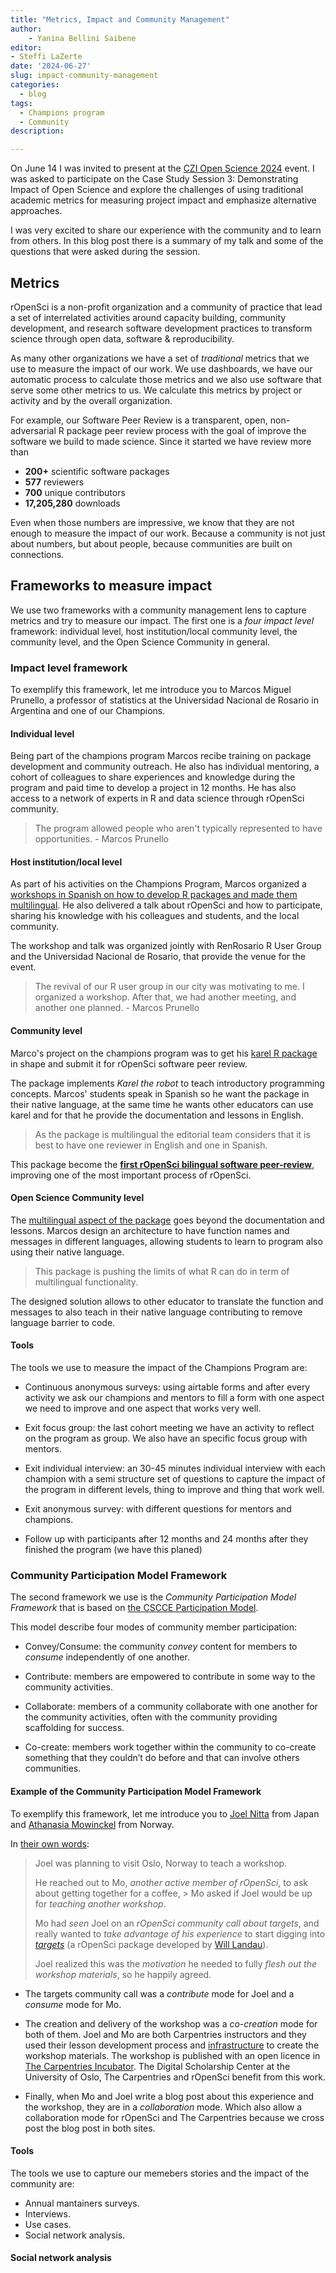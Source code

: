 ```yaml
---
title: "Metrics, Impact and Community Management"
author: 
    - Yanina Bellini Saibene
editor:
- Steffi LaZerte
date: '2024-06-27'
slug: impact-community-management
categories:
  - blog
tags:
  - Champions program
  - Community
description: 

---
```


On June 14 I was invited to present at the [CZI Open Science 2024](https://chanzuckerberg.com/science/programs-resources/open-science/) event. I was asked to participate on the Case Study Session 3: Demonstrating Impact of Open Science and explore the challenges of using traditional academic metrics for measuring project impact and emphasize alternative approaches.

I was very excited to share our experience with the community and to learn from others. In this blog post there is a summary of my talk and some of the questions that were asked during the session.

## Metrics

rOpenSci is a non-profit organization and a community of practice that lead a set of interrelated activities around capacity building, community development, and research software development practices to transform science through open data, software & reproducibility.

As many other organizations we have a set of _traditional_ metrics that we use to measure the impact of our work. We use dashboards, we have our automatic process to calculate those metrics and we also use software that serve some other metrics to us. We calculate this metrics by project or activity and by the overall organization.

For example, our Software Peer Review is a transparent, open, non-adversarial R package peer review process with the goal of improve the software we build to made science. Since it started we have review more than  

* **200+** scientific software packages 
* **577** reviewers
* **700** unique contributors
* **17,205,280** downloads

Even when those numbers are impressive, we know that they are not enough to measure the impact of our work. Because a community is not just about numbers, but about people, because communities are built on connections.  

## Frameworks to measure impact

We use two frameworks with a community management lens to capture metrics and try to measure our impact. The first one is a _four impact level_ framework: individual level, host institution/local community level, the community level, and the Open Science Community in general.

### Impact level framework

To exemplify this framework, let me introduce you to Marcos Miguel Prunello, a professor of statistics at the Universidad Nacional de Rosario in Argentina and one of our Champions.

#### Individual level

Being part of the champions program Marcos recibe training on package development and community outreach. He also has individual mentoring, a cohort of colleagues to share experiences and knowledge during the program and paid time to develop a project in 12 months. He has also access to a network of experts in R and data science through rOpenSci community.

> The program allowed people who aren't typically represented to have opportunities. - Marcos Prunello

#### Host institution/local level

As part of his activities on the Champions Program, Marcos organized a [workshops in Spanish on how to develop R packages and made them multilingual](/events/r-en-rosario-champions/
).  He also delivered a talk about rOpenSci and how to participate, sharing his knowledge with his colleagues and students, and the local community.

The workshop and talk was organized jointly with RenRosario R User Group and the Universidad Nacional de Rosario, that provide the venue for the event. 

> The revival of our R user group in our city was motivating to me. I organized a workshop. After that, we had another meeting, and another one planned. - Marcos Prunello

#### Community level

Marco's project on the champions program was to get his [karel R package](https://mpru.github.io/karel/) in shape and submit it for rOpenSci software peer review. 

The package implements _Karel the robot_ to teach introductory programming concepts. Marcos' students speak in Spanish so he want the package in their native language, at the same time he wants other educators can use karel and for that he provide the documentation and lessons in English. 

> As the package is multilingual the editorial team considers that it is best to have one reviewer in English and one in Spanish. 

This package become the [**first rOpenSci bilingual software peer-review**](https://github.com/ropensci/software-review/issues/620), improving one of the most important process of rOpenSci.


#### Open Science Community level

The [multilingual aspect of the package](https://mpru.github.io/karel/) goes beyond the documentation and lessons.  Marcos design an architecture to have function names and messages in different languages, allowing students to learn to program also using their native language.

> This package is pushing the limits of what R can do in term of multilingual functionality.

The designed solution allows to other educator to translate the function and messages to also teach in their native language contributing to remove language barrier to code.          

#### Tools 

The tools we use to measure the impact of the Champions Program are:

* Continuous anonymous surveys: using airtable forms and after every activity we ask our champions and mentors to fill a form with one aspect we need to improve and one aspect that works very well. 

* Exit focus group: the last cohort meeting we have an activity to reflect on the program as group.  We also have an specific focus group with mentors.

* Exit individual interview: an 30-45 minutes individual interview with each champion with a semi structure set of questions to capture the impact of the program in different levels, thing to improve and thing that work well.

* Exit anonymous survey: with different questions for mentors and champions. 

* Follow up with participants after 12 months and 24 months after they finished the program (we have this planed)


### Community Participation Model Framework

The second framework we use is the _Community Participation Model Framework_ that is based on [the CSCCE Participation Model](https://www.cscce.org/resources/cpm/). 

This model describe four modes of community member participation:

* Convey/Consume: the community *convey* content for members to *consume* independently of one another.

* Contribute: members are empowered to contribute in some way to the community activities.

* Collaborate: members of a community collaborate with one another for the community activities, often with the community providing scaffolding for success. 

* Co-create: members work together within the community to co-create something that they couldn’t do before and that can involve others communities.

#### Example of the Community Participation Model Framework

To exemplify this framework, let me introduce you to [Joel Nitta]() from Japan and [Athanasia Mowinckel]() from Norway.

In [their own words](https://ropensci.org/blog/2023/07/20/teaching-targets-with-penguins/):

> Joel was planning to visit Oslo, Norway to teach a workshop. 
>
> He reached out to Mo, *another active member of rOpenSci*, to ask about getting together for a coffee, >
> Mo asked if Joel would be up for *teaching another workshop*. 
>
> Mo had *seen* Joel on an *rOpenSci community call about targets*, and really wanted to *take advantage of his experience* to start digging into [*targets*](https://docs.ropensci.org/targets/) (a rOpenSci package developed by [Will Landau](/author/will-landau/)). 
>
> Joel realized this was the *motivation* he needed to fully *flesh out the workshop materials*, so he happily agreed.

* The targets community call was a _contribute_ mode for Joel and a _consume_ mode for Mo. 

* The creation and delivery of the workshop was a _co-creation_ mode for both of them. Joel and Mo are both Carpentries instructors and they used their lesson development process and [infrastructure](https://carpentries.github.io/workbench/) to create the workshop materials.  The workshop is published with an open licence in [The Carpentries Incubator](https://carpentries-incubator.github.io/targets-workshop/). The Digital Scholarship Center at the University of Oslo, The Carpentries and rOpenSci benefit from this work.
 
* Finally, when Mo and Joel write a blog post about this experience and the workshop, they are in a _collaboration_ mode.  Which also allow a collaboration mode for rOpenSci and The Carpentries because we cross post the blog post in both sites.

#### Tools

The tools we use to capture our memebers stories and the impact of the community are:

* Annual mantainers surveys.
* Interviews.
* Use cases.
* Social network analysis.

#### Social network analysis


